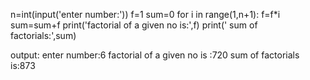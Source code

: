 n=int(input('enter number:'))
f=1 
sum=0
for i in range(1,n+1):
    f=f*i 
    sum=sum+f
print('factorial of a given no is:',f)
print('  sum of factorials:',sum)

output:
enter number:6
factorial of a given no is :720
sum of factorials is:873

